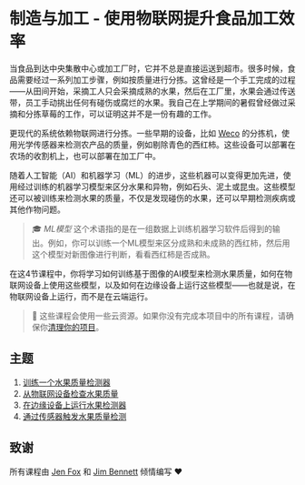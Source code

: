 <!--
CO_OP_TRANSLATOR_METADATA:
{
  "original_hash": "3764e089adf2d5801272bc0895f8498b",
  "translation_date": "2025-08-24T21:19:05+00:00",
  "source_file": "4-manufacturing/README.md",
  "language_code": "zh"
}
-->
# 制造与加工 - 使用物联网提升食品加工效率

当食品到达中央集散中心或加工厂时，它并不总是直接运送到超市。很多时候，食品需要经过一系列加工步骤，例如按质量进行分拣。这曾经是一个手工完成的过程——从田间开始，采摘工人只会采摘成熟的水果，然后在工厂里，水果会通过传送带，员工手动挑出任何有碰伤或腐烂的水果。我自己在上学期间的暑假曾经做过采摘和分拣草莓的工作，可以证明这并不是一份有趣的工作。

更现代的系统依赖物联网进行分拣。一些早期的设备，比如 [Weco](https://wecotek.com) 的分拣机，使用光学传感器来检测农产品的质量，例如剔除青色的西红柿。这些设备可以部署在农场的收割机上，也可以部署在加工厂中。

随着人工智能（AI）和机器学习（ML）的进步，这些机器可以变得更加先进，使用经过训练的机器学习模型来区分水果和异物，例如石头、泥土或昆虫。这些模型还可以被训练来检测水果的质量，不仅是发现碰伤的水果，还可以早期检测疾病或其他作物问题。

> 🎓 *ML模型* 这个术语指的是在一组数据上训练机器学习软件后得到的输出。例如，你可以训练一个ML模型来区分成熟和未成熟的西红柿，然后用这个模型对新图像进行判断，看看西红柿是否成熟。

在这4节课程中，你将学习如何训练基于图像的AI模型来检测水果质量，如何在物联网设备上使用这些模型，以及如何在边缘设备上运行这些模型——也就是说，在物联网设备上运行，而不是在云端运行。

> 💁 这些课程会使用一些云资源。如果你没有完成本项目中的所有课程，请确保你[清理你的项目](../clean-up.md)。

## 主题

1. [训练一个水果质量检测器](./lessons/1-train-fruit-detector/README.md)
1. [从物联网设备检查水果质量](./lessons/2-check-fruit-from-device/README.md)
1. [在边缘设备上运行水果检测器](./lessons/3-run-fruit-detector-edge/README.md)
1. [通过传感器触发水果质量检测](./lessons/4-trigger-fruit-detector/README.md)

## 致谢

所有课程由 [Jen Fox](https://github.com/jenfoxbot) 和 [Jim Bennett](https://GitHub.com/JimBobBennett) 倾情编写 ♥️
